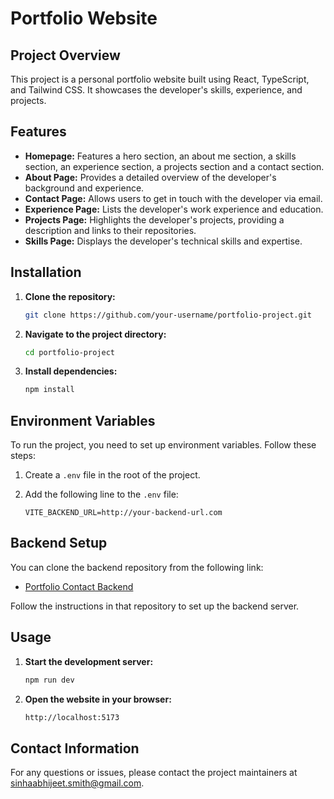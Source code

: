 # Portfolio Website

## Project Overview

This project is a personal portfolio website built using React, TypeScript, and Tailwind CSS. It showcases the developer's skills, experience, and projects.

## Features

* **Homepage:** Features a hero section, an about me section, a skills section, an experience section, a projects section and a contact section.
* **About Page:** Provides a detailed overview of the developer's background and experience.
* **Contact Page:** Allows users to get in touch with the developer via email.
* **Experience Page:** Lists the developer's work experience and education.
* **Projects Page:** Highlights the developer's projects, providing a description and links to their repositories.
* **Skills Page:** Displays the developer's technical skills and expertise.

## Installation

1. **Clone the repository:**
   ```bash
   git clone https://github.com/your-username/portfolio-project.git
   ```

2. **Navigate to the project directory:**
   ```bash
   cd portfolio-project
   ```

3. **Install dependencies:**
   ```bash
   npm install
   ```
## Environment Variables

To run the project, you need to set up environment variables. Follow these steps:

1. Create a `.env` file in the root of the project.
2. Add the following line to the `.env` file:

   ```env
   VITE_BACKEND_URL=http://your-backend-url.com

## Backend Setup

You can clone the backend repository from the following link:

- [Portfolio Contact Backend](https://github.com/abhijeet141/portfolio-contact-backend)

Follow the instructions in that repository to set up the backend server.

## Usage

1. **Start the development server:**
   ```bash
   npm run dev
   ```

2. **Open the website in your browser:**
   ```bash
   http://localhost:5173
   ```
## Contact Information

For any questions or issues, please contact the project maintainers at sinhaabhijeet.smith@gmail.com.